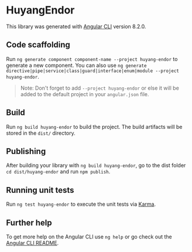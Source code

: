 # HuyangEndor

This library was generated with [Angular CLI](https://github.com/angular/angular-cli) version 8.2.0.

## Code scaffolding

Run `ng generate component component-name --project huyang-endor` to generate a new component. You can also use `ng generate directive|pipe|service|class|guard|interface|enum|module --project huyang-endor`.
> Note: Don't forget to add `--project huyang-endor` or else it will be added to the default project in your `angular.json` file. 

## Build

Run `ng build huyang-endor` to build the project. The build artifacts will be stored in the `dist/` directory.

## Publishing

After building your library with `ng build huyang-endor`, go to the dist folder `cd dist/huyang-endor` and run `npm publish`.

## Running unit tests

Run `ng test huyang-endor` to execute the unit tests via [Karma](https://karma-runner.github.io).

## Further help

To get more help on the Angular CLI use `ng help` or go check out the [Angular CLI README](https://github.com/angular/angular-cli/blob/master/README.md).
